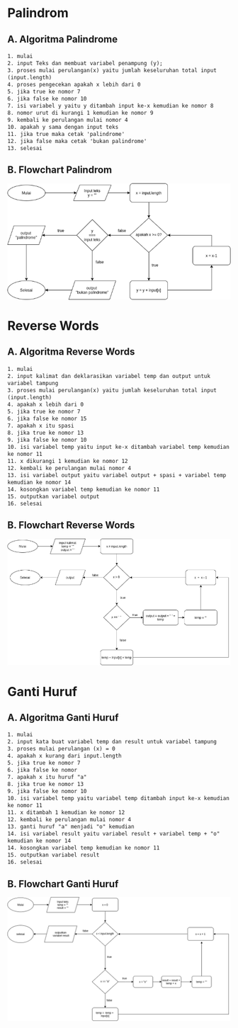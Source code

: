 # **Palindrom**

## A. Algoritma Palindrome

    1. mulai
    2. input Teks dan membuat variabel penampung (y);
    3. proses mulai perulangan(x) yaitu jumlah keseluruhan total input (input.length)
    4. proses pengecekan apakah x lebih dari 0
    5. jika true ke nomor 7
    6. jika false ke nomor 10
    7. isi variabel y yaitu y ditambah input ke-x kemudian ke nomor 8
    8. nomor urut di kurangi 1 kemudian ke nomor 9
    9. kembali ke perulangan mulai nomor 4
    10. apakah y sama dengan input teks
    11. jika true maka cetak 'palindrome'
    12. jika false maka cetak 'bukan palindrome'
    13. selesai

## B. Flowchart Palindrom

![image.png](palindrom.png)

# **Reverse Words**

## A. Algoritma Reverse Words

    1. mulai
    2. input kalimat dan deklarasikan variabel temp dan output untuk variabel tampung
    3. proses mulai perulangan(x) yaitu jumlah keseluruhan total input (input.length)
    4. apakah x lebih dari 0
    5. jika true ke nomor 7
    6. jika false ke nomor 15
    7. apakah x itu spasi
    8. jika true ke nomor 13
    9. jika false ke nomor 10
    10. isi variabel temp yaitu input ke-x ditambah variabel temp kemudian ke nomor 11
    11. x dikurangi 1 kemudian ke nomor 12
    12. kembali ke perulangan mulai nomor 4
    13. isi variabel output yaitu variabel output + spasi + variabel temp kemudian ke nomor 14
    14. kosongkan variabel temp kemudian ke nomor 11
    15. outputkan variabel output
    16. selesai

## B. Flowchart Reverse Words

![image.png](reverse-words.png)

# **Ganti Huruf**

## A. Algoritma Ganti Huruf

    1. mulai
    2. input kata buat variabel temp dan result untuk variabel tampung
    3. proses mulai perulangan (x) = 0
    4. apakah x kurang dari input.length
    5. jika true ke nomor 7
    6. jika false ke nomor
    7. apakah x itu huruf "a"
    8. jika true ke nomor 13
    9. jika false ke nomor 10
    10. isi variabel temp yaitu variabel temp ditambah input ke-x kemudian ke nomor 11
    11. x ditambah 1 kemudian ke nomor 12
    12. kembali ke perulangan mulai nomor 4
    13. ganti huruf "a" menjadi "o" kemudian
    14. isi variabel result yaitu variabel result + variabel temp + "o" kemudian ke nomor 14
    14. kosongkan variabel temp kemudian ke nomor 11
    15. outputkan variabel result
    16. selesai

## B. Flowchart Ganti Huruf

![image.png](ganti-huruf.png)
